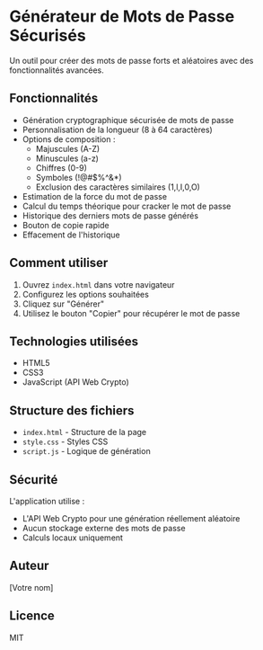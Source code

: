 # Générateur de Mots de Passe Sécurisés

Un outil pour créer des mots de passe forts et aléatoires avec des fonctionnalités avancées.

## Fonctionnalités

- Génération cryptographique sécurisée de mots de passe
- Personnalisation de la longueur (8 à 64 caractères)
- Options de composition :
  - Majuscules (A-Z)
  - Minuscules (a-z)
  - Chiffres (0-9)
  - Symboles (!@#$%^&*)
  - Exclusion des caractères similaires (1,l,I,0,O)
- Estimation de la force du mot de passe
- Calcul du temps théorique pour cracker le mot de passe
- Historique des derniers mots de passe générés
- Bouton de copie rapide
- Effacement de l'historique

## Comment utiliser

1. Ouvrez `index.html` dans votre navigateur
2. Configurez les options souhaitées
3. Cliquez sur "Générer"
4. Utilisez le bouton "Copier" pour récupérer le mot de passe

## Technologies utilisées

- HTML5
- CSS3
- JavaScript (API Web Crypto)

## Structure des fichiers

- `index.html` - Structure de la page
- `style.css` - Styles CSS
- `script.js` - Logique de génération

## Sécurité

L'application utilise :
- L'API Web Crypto pour une génération réellement aléatoire
- Aucun stockage externe des mots de passe
- Calculs locaux uniquement

## Auteur

[Votre nom]

## Licence

MIT
